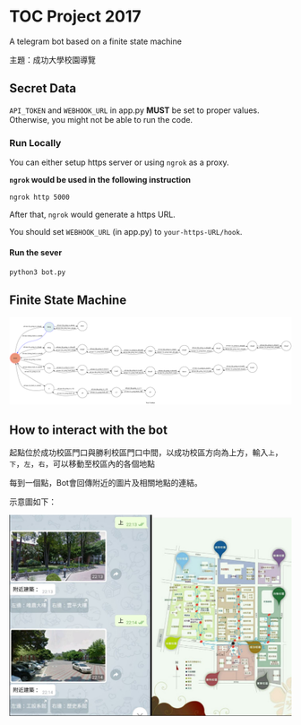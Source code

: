 # TOC Project 2017

A telegram bot based on a finite state machine

主題：成功大學校園導覽


## Secret Data

`API_TOKEN` and `WEBHOOK_URL` in app.py **MUST** be set to proper values.
Otherwise, you might not be able to run the code.

### Run Locally
You can either setup https server or using `ngrok` as a proxy.

**`ngrok` would be used in the following instruction**

```sh
ngrok http 5000
```

After that, `ngrok` would generate a https URL.

You should set `WEBHOOK_URL` (in app.py) to `your-https-URL/hook`.

#### Run the sever

```sh
python3 bot.py
```

## Finite State Machine
![fsm](fsm_state_diagram.png)

## How to interact with the bot

起點位於成功校區門口與勝利校區門口中間，以成功校區方向為上方，輸入`上`，`下`，`左`，`右`，可以移動至校區內的各個地點

每到一個點，Bot會回傳附近的圖片及相關地點的連結。

示意圖如下：

![fsm](./img/example.jpg)

